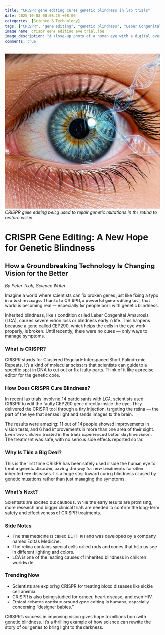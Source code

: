 ```yaml
---
title: "CRISPR gene editing cures genetic blindness in lab trials"
date: 2025-10-03 00:08:25 +08:00
categories: [Science & Technology]
tags: ["CRISPR", "gene editing", "genetic blindness", "Leber Congenital Amaurosis", "biotechnology"]
image_name: crispr_gene_editing_eye_trial.jpg
image_description: "A close-up photo of a human eye with a digital overlay showing DNA strands and a CRISPR gene-editing tool targeting a gene, symbolizing the gene therapy being applied to treat inherited blindness."
comments: true
---
```



![CRISPR gene editing being used to repair genetic mutations in the retina to restore vision.](/assets/images/crispr_gene_editing_eye_trial.jpg)
*CRISPR gene editing being used to repair genetic mutations in the retina to restore vision.*

<!-- Image Description: A close-up photo of a human eye with a digital overlay showing DNA strands and a CRISPR gene-editing tool targeting a gene, symbolizing the gene therapy being applied to treat inherited blindness. -->


# CRISPR Gene Editing: A New Hope for Genetic Blindness

## How a Groundbreaking Technology Is Changing Vision for the Better

*By Peter Teoh, Science Writer*

Imagine a world where scientists can fix broken genes just like fixing a typo in a text message. Thanks to CRISPR, a powerful gene-editing tool, that world is becoming real — especially for people born with genetic blindness.

Inherited blindness, like a condition called Leber Congenital Amaurosis (LCA), causes severe vision loss or blindness early in life. This happens because a gene called CEP290, which helps the cells in the eye work properly, is broken. Until recently, there were no cures — only ways to manage symptoms.

### What is CRISPR?
CRISPR stands for Clustered Regularly Interspaced Short Palindromic Repeats. It’s a kind of molecular scissors that scientists can guide to a specific spot in DNA to cut out or fix faulty parts. Think of it like a precise editor for the genetic code.

### How Does CRISPR Cure Blindness?
In recent lab trials involving 14 participants with LCA, scientists used CRISPR to edit the faulty CEP290 gene directly inside the eye. They delivered the CRISPR tool through a tiny injection, targeting the retina — the part of the eye that senses light and sends images to the brain.

The results were amazing: 11 out of 14 people showed improvements in vision tests, and 6 had improvements in more than one area of their sight. Even two children treated in the trials experienced better daytime vision. The treatment was safe, with no serious side effects reported so far.

### Why Is This a Big Deal?
This is the first time CRISPR has been safely used inside the human eye to treat a genetic disorder, paving the way for new treatments for other inherited eye diseases. It’s a huge step toward curing blindness caused by genetic mutations rather than just managing the symptoms.

### What’s Next?
Scientists are excited but cautious. While the early results are promising, more research and bigger clinical trials are needed to confirm the long-term safety and effectiveness of CRISPR treatments.

### Side Notes
- The trial medicine is called EDIT-101 and was developed by a company named Editas Medicine.
- The retina contains special cells called rods and cones that help us see in different lighting and colors.
- LCA is one of the leading causes of inherited blindness in children worldwide.

### Trending Now
- Scientists are exploring CRISPR for treating blood diseases like sickle cell anemia.
- CRISPR is also being studied for cancer, heart disease, and even HIV.
- Ethical debates continue around gene editing in humans, especially concerning “designer babies.”

CRISPR’s success in improving vision gives hope to millions born with genetic blindness. It’s a thrilling example of how science can rewrite the story of our genes to bring light to the darkness.

